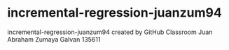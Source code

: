 # incremental-regression-juanzum94
incremental-regression-juanzum94 created by GitHub Classroom
Juan Abraham Zumaya Galvan 135611
